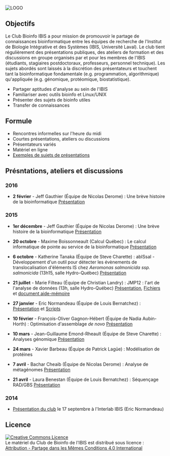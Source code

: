 ![LOGO](https://raw.githubusercontent.com/enormandeau/club_bioinfo_ibis/master/00_archive/images/logo_temporaire_club_bioinfo_ibis.png)

## Objectifs
Le Club Bioinfo IBIS a pour mission de promouvoir le partage de connaissances
bioinformatique entre les équipes de recherche de l'Institut de Biologie
Intégrative et des Systèmes (IBIS, Université Laval). Le club tient
régulièrement des présentations publiques, des ateliers de formation et des
discussions en groupe organisés par et pour les membres de l'IBIS (étudiants,
stagiaires postdoctoraux, professeurs, personnel technique). Les sujets abordés
sont laissés à la discrétion des présentateurs et touchent tant la
bioinformatique fondamentale (e.g. programmation, algorithmique) qu'appliquée
(e.g. génomique, protéomique, biostatistique).

- Partager aptitudes d'analyse au sein de l'IBIS
- Familiariser avec outils bioinfo et Linux/UNIX
- Présenter des sujets de bioinfo utiles
- Transfer de connaissances

## Formule
- Rencontres informelles sur l'heure du midi
- Courtes présentations, ateliers ou discussions
- Présentateurs variés
- Matériel en ligne
- [Exemples de sujets de présentations](https://github.com/enormandeau/club_bioinfo_ibis/blob/master/01_presentations/idees_pour_presentations.md)

## Présntations, ateliers et discussions
### 2016
- **2 février** - Jeff Gauthier (Équipe de Nicolas Derome) : Une brève histoire de la bioinformatique [Présentation](https://github.com/enormandeau/club_bioinfo_ibis/raw/master/01_presentations/09_jeff_gauthier_histoire_bioinfo_2/jeff_gauthier_club_bioinfo_ibis_v2.0.pdf)

### 2015
- **1er décembre** - Jeff Gauthier (Équipe de Nicolas Derome) : Une brève histoire de la bioinformatique [Présentation](https://github.com/enormandeau/club_bioinfo_ibis/raw/master/01_presentations/08_jeff_gauthier_histoire_bioinfo_1/jeff_gauthier_club_bioinfo_ibis_v1.0.pdf)
- **20 octobre** - Maxime Boissonneault (Calcul Québec) : Le calcul informatique de pointe au service de la bioinformatique [Présentation](https://docs.google.com/presentation/d/1_KMefWfQOdCUkH2ezuE--0sGeuaoz0TomCNa7KSs9xM/edit#slide=id.g6437568d3_1_102)
- **6 octobre** - Katherine Tanaka (Équipe de Steve Charette) : abISsal - Développement d'un outil pour détecter les évènements de translocalisation d'éléments IS chez *Aeromonas salmonicida ssp. salmonicida* (13h15, salle Hydro-Québec) [Présentation](https://github.com/enormandeau/club_bioinfo_ibis/raw/master/01_presentations/07_katherine_tanaka/abISsal_katherine_tanaka.pdf)

- **21 juillet** - Marie Filteau (Équipe de Christian Landry) : JMP12 : l'art de l'analyse de données (13h, salle Hydro-Québec) [Présentation](https://github.com/enormandeau/club_bioinfo_ibis/raw/master/03_ateliers/01_marie_filteau_jmp/atelier_JMP.pdf), [Fichiers](https://github.com/enormandeau/club_bioinfo_ibis/raw/master/03_ateliers/01_marie_filteau_jmp/atelier_JMP.zip) et [document aide-mémoire](https://www.dropbox.com/s/s0cxjr4h7p6s1be/2014_05%20-%20OPG%20Combined%20for%20Printing%20-%20Version%204.pdf?dl=0)
- **27 janvier** - Eric Normandeau (Équipe de Louis Bernatchez) : [Présentation]( https://github.com/enormandeau/club_bioinfo_ibis/raw/master/01_presentations/02_eric_normandeau_pca_lda_random_forest_2015-01-27/presentation.pdf) et [Scripts](https://github.com/enormandeau/club_bioinfo_ibis/tree/master/01_presentations/02_eric_normandeau_pca_lda_random_forest_2015-01-27/01_scripts)

- **10 février** - François-Oliver Gagnon-Hébert (Équipe de Nadia Aubin-Horth) : Optimisation d'assemblage *de novo* [Présentation](https://github.com/enormandeau/club_bioinfo_ibis/raw/master/01_presentations/03_francois-olivier_hebert_optimisation_rnaseq/FOH.club-bif.100215.pdf)

- **10 mars** - Jean-Guillaume Emond-Rheault (Équipe de Steve Charette) : Analyses génomique [Présentation](https://github.com/enormandeau/club_bioinfo_ibis/raw/master/01_presentations/04_jean-guillaume_emond-rheault_genomes_bacteriens/analyse_genomes_bacteriens.pdf)

- **24 mars** - Xavier Barbeau (Équipe de Patrick Lagüe) : Modélisation de protéines

- **7 avril** - Bachar Cheaib (Équipe de Nicolas Derome) : Analyse de métagénomes [Présentation](https://github.com/enormandeau/club_bioinfo_ibis/raw/master/01_presentations/05_bachar_cheiab_microbiomes/club_bioinfo_Bach.pdf)

- **21 avril** - Laura Benestan (Équipe de Louis Bernatchez) : Séquençage RAD/GBS [Présentation](https://github.com/enormandeau/club_bioinfo_ibis/raw/master/01_presentations/06_laura_benestan_gbs/rad_laura_benestan.pdf)

### 2014
- [Présentation du club](https://github.com/enormandeau/club_bioinfo_ibis/raw/master/01_presentations/01_presentation_club_interlab_ibis/presentation.pdf) le 17 septembre à l'Interlab IBIS (Eric Normandeau)

## Licence

<a rel="license" href="http://creativecommons.org/licenses/by-sa/4.0/"><img
alt="Creative Commons Licence" style="border-width:0"
src="https://i.creativecommons.org/l/by-sa/4.0/88x31.png" /></a><br/><span
xmlns:dct="http://purl.org/dc/terms/" property="dct:title">Le matériel du Club
de Bioinfo de l'IBIS</span> est distribué sous licence :<a rel="license"
href="http://creativecommons.org/licenses/by-sa/4.0/deed.fr"><br/>Attribution -
Partage dans les Mêmes Conditions 4.0 International<a>

